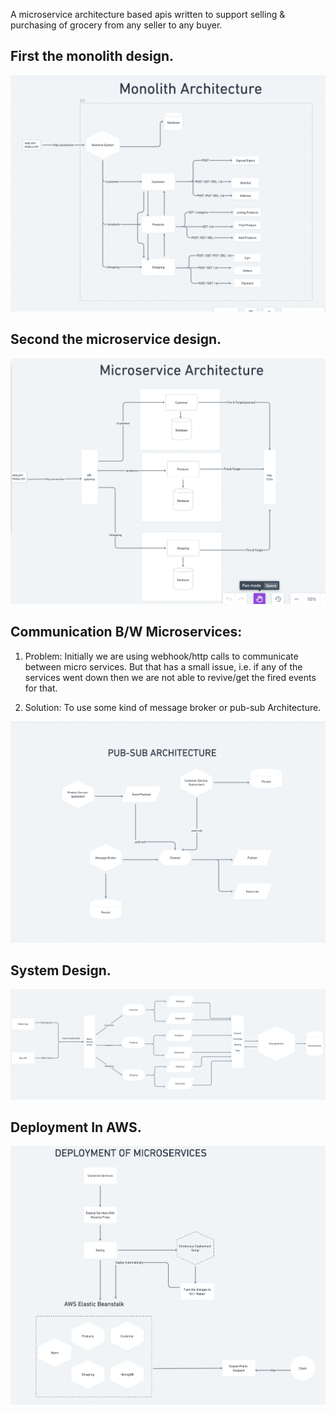 A microservice architecture based apis written to support selling & purchasing of grocery from any seller to any buyer.

## First the monolith design.

![monolith_architecture](./imgs/monolith_architecture.png)

## Second the microservice design.

![monolith_architecture](./imgs/microservice_architecture.png)

## Communication B/W Microservices:

1. Problem:
   Initially we are using webhook/http calls to communicate between micro services.
   But that has a small issue, i.e. if any of the services went down then we are not
   able to revive/get the fired events for that.

2. Solution:
   To use some kind of message broker or pub-sub Architecture.

![pub-sub Architecture](./imgs/pub-sub.png)

## System Design.

![system_design](./imgs/system-design.png)

## Deployment In AWS.

![Deployment](./imgs/deployment.png)
